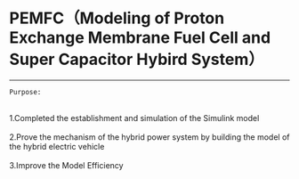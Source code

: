 
# PEMFC（Modeling of Proton Exchange Membrane Fuel Cell and Super Capacitor Hybird System）
-----------------------------------------------------------------------------------------
    Purpose:
<br>
        1.Completed the establishment and simulation of the Simulink model
<br>
<br>
        2.Prove the mechanism of the hybrid power system by building the model of the hybrid electric vehicle
<br>
<br>
        3.Improve the Model Efficiency <br>  
